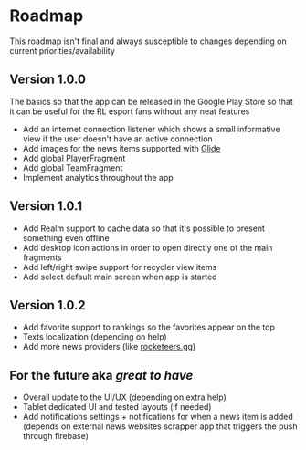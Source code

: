 # Roadmap
This roadmap isn't final and always susceptible to changes depending on current priorities/availability

## Version 1.0.0
The basics so that the app can be released in the Google Play Store so that it can be useful for the RL esport fans without any neat features
- Add an internet connection listener which shows a small informative view if the user doesn't have an active connection
- Add images for the news items supported with [Glide](https://github.com/bumptech/glide)
- Add global PlayerFragment
- Add global TeamFragment
- Implement analytics throughout the app


## Version 1.0.1
- Add Realm support to cache data so that it's possible to present something even offline
- Add desktop icon actions in order to open directly one of the main fragments
- Add left/right swipe support for recycler view items
- Add select default main screen when app is started

## Version 1.0.2
- Add favorite support to rankings so the favorites appear on the top
- Texts localization (depending on help)
- Add more news providers (like [rocketeers.gg](https://rocketeers.gg/))

## For the future aka _great to have_
- Overall update to the UI/UX (depending on extra help)
- Tablet dedicated UI and tested layouts (if needed)
- Add notifications settings + notifications for when a news item is added (depends on external news websites scrapper app that triggers the push through firebase)